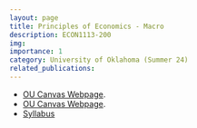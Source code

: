 ```yaml
---
layout: page
title: Principles of Economics - Macro 
description: ECON1113-200
img:
importance: 1
category: University of Oklahoma (Summer 24)
related_publications:
---
```


+ [OU Canvas Webpage](https://canvas.ou.edu/courses/340992).
+ [OU Canvas Webpage](assets/pdf/Syllabus_ECON1113-200.pdf).
+ <a href="assets/pdf/Syllabus_ECON1113-200.pdf">Syllabus</a>
